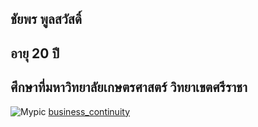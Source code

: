 ## ชัยพร พูลสวัสดิ์ 
## อายุ 20 ปี 
## ศึกษาที่มหาวิทยาลัยเกษตรศาสตร์ วิทยาเขตศรีราชา
![Mypic](.img/pic.jpeg)
[business_continuity](https://pondxd.github.io/PONDXD/business_continuity.html)
